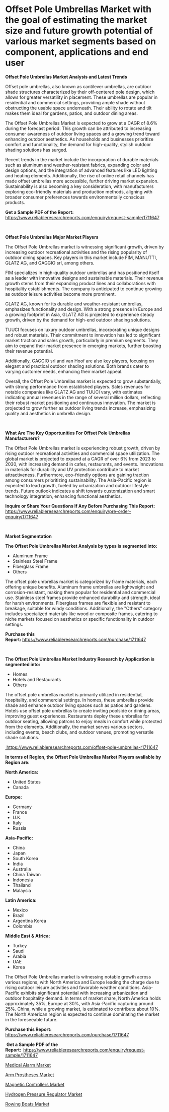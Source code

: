 <p><h1>Offset Pole Umbrellas Market with the goal of estimating the market size and future growth potential of various market segments based on component, applications and end user</h1></p><p><strong>Offset Pole Umbrellas Market Analysis and Latest Trends</strong></p>
<p><p>Offset pole umbrellas, also known as cantilever umbrellas, are outdoor shade structures characterized by their off-centered pole design, which allows for greater versatility in placement. These umbrellas are popular in residential and commercial settings, providing ample shade without obstructing the usable space underneath. Their ability to rotate and tilt makes them ideal for gardens, patios, and outdoor dining areas.</p><p>The Offset Pole Umbrellas Market is expected to grow at a CAGR of 8.6% during the forecast period. This growth can be attributed to increasing consumer awareness of outdoor living spaces and a growing trend toward enhancing outdoor aesthetics. As households and businesses prioritize comfort and functionality, the demand for high-quality, stylish outdoor shading solutions has surged.</p><p>Recent trends in the market include the incorporation of durable materials such as aluminum and weather-resistant fabrics, expanding color and design options, and the integration of advanced features like LED lighting and heating elements. Additionally, the rise of online retail channels has made offset umbrellas more accessible, further driving market expansion. Sustainability is also becoming a key consideration, with manufacturers exploring eco-friendly materials and production methods, aligning with broader consumer preferences towards environmentally conscious products.</p></p>
<p><strong>Get a Sample PDF of the Report:&nbsp;</strong> <a href="https://www.reliableresearchreports.com/enquiry/request-sample/1711647?utm_campaign=8&utm_medium=2&utm_source=Github&utm_content=ia&utm_term=22102024&utm_id=offset-pole-umbrellas">https://www.reliableresearchreports.com/enquiry/request-sample/1711647</a></p>
<p>&nbsp;</p>
<p><strong>Offset Pole Umbrellas Major Market Players</strong></p>
<p><p>The Offset Pole Umbrellas market is witnessing significant growth, driven by increasing outdoor recreational activities and the rising popularity of outdoor dining spaces. Key players in this market include FIM, MANUTTI, GLATZ AG, and GAGGIO srl, among others.</p><p>FIM specializes in high-quality outdoor umbrellas and has positioned itself as a leader with innovative designs and sustainable materials. Their revenue growth stems from their expanding product lines and collaborations with hospitality establishments. The company is anticipated to continue growing as outdoor leisure activities become more prominent.</p><p>GLATZ AG, known for its durable and weather-resistant umbrellas, emphasizes functionality and design. With a strong presence in Europe and a growing footprint in Asia, GLATZ AG is projected to experience steady growth, driven by the demand for high-end outdoor shading solutions.</p><p>TUUCI focuses on luxury outdoor umbrellas, incorporating unique designs and robust materials. Their commitment to innovation has led to significant market traction and sales growth, particularly in premium segments. They aim to expand their market presence in emerging markets, further boosting their revenue potential.</p><p>Additionally, GAGGIO srl and van Hoof are also key players, focusing on elegant and practical outdoor shading solutions. Both brands cater to varying customer needs, enhancing their market appeal.</p><p>Overall, the Offset Pole Umbrellas market is expected to grow substantially, with strong performance from established players. Sales revenues for notable companies like GLATZ AG and TUUCI vary, with estimates indicating annual revenues in the range of several million dollars, reflecting their robust market positioning and continuous innovation. The market is projected to grow further as outdoor living trends increase, emphasizing quality and aesthetics in umbrella design.</p></p>
<p>&nbsp;</p>
<p><strong>What Are The Key Opportunities For Offset Pole Umbrellas Manufacturers?</strong></p>
<p><p>The Offset Pole Umbrellas market is experiencing robust growth, driven by rising outdoor recreational activities and commercial space utilization. The global market is projected to expand at a CAGR of over 6% from 2023 to 2030, with increasing demand in cafes, restaurants, and events. Innovations in materials for durability and UV protection contribute to market attractiveness. Furthermore, eco-friendly options are gaining traction among consumers prioritizing sustainability. The Asia-Pacific region is expected to lead growth, fueled by urbanization and outdoor lifestyle trends. Future outlook indicates a shift towards customization and smart technology integration, enhancing functional aesthetics.</p></p>
<p><strong>Inquire or Share Your Questions If Any Before Purchasing This Report:</strong> <a href="https://www.reliableresearchreports.com/enquiry/pre-order-enquiry/1711647?utm_campaign=8&utm_medium=2&utm_source=Github&utm_content=ia&utm_term=22102024&utm_id=offset-pole-umbrellas">https://www.reliableresearchreports.com/enquiry/pre-order-enquiry/1711647</a></p>
<p>&nbsp;</p>
<p><strong>Market Segmentation</strong></p>
<p><strong>The Offset Pole Umbrellas Market Analysis by types is segmented into:</strong></p>
<p><ul><li>Aluminum Frame</li><li>Stainless Steel Frame</li><li>Fiberglass Frame</li><li>Others</li></ul></p>
<p><p>The offset pole umbrellas market is categorized by frame materials, each offering unique benefits. Aluminum frame umbrellas are lightweight and corrosion-resistant, making them popular for residential and commercial use. Stainless steel frames provide enhanced durability and strength, ideal for harsh environments. Fiberglass frames are flexible and resistant to breakage, suitable for windy conditions. Additionally, the "Others" category includes specialized materials like wood or composite frames, catering to niche markets focused on aesthetics or specific functionality in outdoor settings.</p></p>
<p><strong>Purchase this Report:&nbsp;</strong><a href="https://www.reliableresearchreports.com/purchase/1711647?utm_campaign=8&utm_medium=2&utm_source=Github&utm_content=ia&utm_term=22102024&utm_id=offset-pole-umbrellas">https://www.reliableresearchreports.com/purchase/1711647</a></p>
<p>&nbsp;</p>
<p><strong>The Offset Pole Umbrellas Market Industry Research by Application is segmented into:</strong></p>
<p><ul><li>Homes</li><li>Hotels and Restaurants</li><li>Others</li></ul></p>
<p><p>The offset pole umbrellas market is primarily utilized in residential, hospitality, and commercial settings. In homes, these umbrellas provide shade and enhance outdoor living spaces such as patios and gardens. Hotels use offset pole umbrellas to create inviting poolside or dining areas, improving guest experiences. Restaurants deploy these umbrellas for outdoor seating, allowing patrons to enjoy meals in comfort while protected from the elements. Additionally, the market serves various sectors, including events, beach clubs, and outdoor venues, promoting versatile shade solutions.</p></p>
<p><a href="https://www.reliableresearchreports.com/offset-pole-umbrellas-r1711647?utm_campaign=8&utm_medium=2&utm_source=Github&utm_content=ia&utm_term=22102024&utm_id=offset-pole-umbrellas">&nbsp;https://www.reliableresearchreports.com/offset-pole-umbrellas-r1711647</a></p>
<p><strong>In terms of Region, the Offset Pole Umbrellas Market Players available by Region are:</strong></p>
<p>
    <p> <strong> North America: </strong>
        <ul>
            <li>United States</li>
            <li>Canada</li>
        </ul>
        </p> 
    <p> <strong> Europe: </strong>
        <ul>
            <li>Germany</li>
            <li>France</li>
            <li>U.K.</li>
            <li>Italy</li>
            <li>Russia</li>
        </ul>
        </p> 
    <p> <strong> Asia-Pacific: </strong>
        <ul>
            <li>China</li>
            <li>Japan</li>
            <li>South Korea</li>
            <li>India</li>
            <li>Australia</li>
            <li>China Taiwan</li>
            <li>Indonesia</li>
            <li>Thailand</li>
            <li>Malaysia</li>
        </ul>
        </p> 
    <p> <strong> Latin America: </strong>
        <ul>
            <li>Mexico</li>
            <li>Brazil</li>
            <li>Argentina Korea</li>
            <li>Colombia</li>
        </ul>
        </p> 
    <p> <strong> Middle East & Africa: </strong>
        <ul>
            <li>Turkey</li>
            <li>Saudi</li>
            <li>Arabia</li>
            <li>UAE</li>
            <li>Korea</li>
        </ul>
    </p>
    </p>
<p><p>The Offset Pole Umbrellas market is witnessing notable growth across various regions, with North America and Europe leading the charge due to rising outdoor leisure activities and favorable weather conditions. Asia-Pacific exhibits significant potential with increasing urbanization and outdoor hospitality demand. In terms of market share, North America holds approximately 35%, Europe at 30%, with Asia-Pacific capturing around 25%. China, while a growing market, is estimated to contribute about 10%. The North American region is expected to continue dominating the market in the foreseeable future.</p></p>
<p><strong>Purchase this Report: </strong><a href="https://www.reliableresearchreports.com/purchase/1711647?utm_campaign=8&utm_medium=2&utm_source=Github&utm_content=ia&utm_term=22102024&utm_id=offset-pole-umbrellas">https://www.reliableresearchreports.com/purchase/1711647</a></p>
<p>&nbsp;<strong>Get a Sample PDF of the Report:&nbsp;&nbsp;</strong><a href="https://www.reliableresearchreports.com/enquiry/request-sample/1711647?utm_campaign=8&utm_medium=2&utm_source=Github&utm_content=ia&utm_term=22102024&utm_id=offset-pole-umbrellas">https://www.reliableresearchreports.com/enquiry/request-sample/1711647</a></p>
<p><strong></strong></p>
<p><p><a href="https://www.linkedin.com/pulse/global-medical-alarm-market-analysis-key-trends-future-wsarc?utm_campaign=8&utm_medium=2&utm_source=Github&utm_content=ia&utm_term=22102024&utm_id=offset-pole-umbrellas">Medical Alarm Market</a></p><p><a href="https://github.com/cliffxbwergin/Market-Research-Report-List-1/blob/main/arm-prostheses-market.md?utm_campaign=8&utm_medium=2&utm_source=Github&utm_content=ia&utm_term=22102024&utm_id=offset-pole-umbrellas">Arm Prostheses Market</a></p><p><a href="https://www.linkedin.com/pulse/global-magnetic-controllers-industry-analysis-share-growth-jalcc?utm_campaign=8&utm_medium=2&utm_source=Github&utm_content=ia&utm_term=22102024&utm_id=offset-pole-umbrellas">Magnetic Controllers Market</a></p><p><a href="https://issuu.com/reportprime-2/docs/hydrogen-pressure-regulator-market-_e5ccad983c552f?utm_campaign=8&utm_medium=2&utm_source=Github&utm_content=ia&utm_term=22102024&utm_id=offset-pole-umbrellas">Hydrogen Pressure Regulator Market</a></p><p><a href="https://github.com/DRIVERKAPAUL/Market-Research-Report-List-1/blob/main/rowing-boats-market.md?utm_campaign=8&utm_medium=2&utm_source=Github&utm_content=ia&utm_term=22102024&utm_id=offset-pole-umbrellas">Rowing Boats Market</a></p></p>